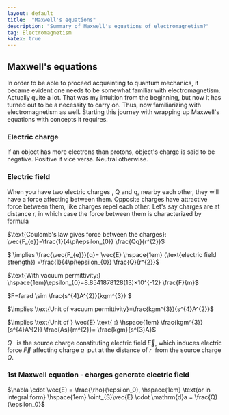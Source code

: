 ```yaml
---
layout: default
title:  "Maxwell's equations"
description: "Summary of Maxwell's equations of electromagnetism?"
tag: Electromagnetism
katex: true
---
```


## Maxwell's equations

In order to be able to proceed acquainting to quantum mechanics, it became evident one needs to be somewhat familiar with electromagnetism. Actually quite a lot.
That was my intuition from the beginning, but now it has turned out to be a necessity to carry on. Thus, now familiarizing with electromagnetism as well. Starting this journey with wrapping up Maxwell's equations with concepts it requires.

### Electric charge
If an object has more electrons than protons, object's charge is said to be negative. Positive if vice versa. Neutral otherwise.

### Electric field
When you have two electric charges , Q and q, nearby each other, they will have a force affecting between them. Opposite charges have attractive force between them, like charges repel each other. Let's say charges are at distance r, in which case the force between them is characterized by formula

$\text{Coulomb's law gives force between the charges}: \vec{F_{e}}=\frac{1}{4\pi\epsilon_{0}} \frac{Qq}{r^{2}}$

$ \implies \frac{\vec{F_{e}}}{q}= \vec{E} \hspace{1em} (\text{electric field strength}) =\frac{1}{4\pi\epsilon_{0}} \frac{Q}{r^{2}}$

$\text{With vacuum permittivity:} \hspace{1em}\epsilon_{0}=8.8541878128(13)×10^{-12} \frac{F}{m}$

$F=farad \sim \frac{s^{4}A^{2}}{kgm^{3}} $

$\implies \text{Unit of vacuum permittivity}=\frac{kgm^{3}}{s^{4}A^{2}}$

$\implies \text{Unit of } \vec{E} \text{ :} \hspace{1em} \frac{kgm^{3}}{s^{4}A^{2}} \frac{As}{m^{2}}= \frac{kgm}{s^{3}A}$ 

*Q* &nbsp; is the source charge constituting electric field $\vec{E}$, which induces electric force $\vec{F}$ affecting charge *q*&nbsp; put at the distance of *r*&nbsp; from the source charge *Q*.

### 1st Maxwell equation - charges generate electric field
$\nabla \cdot \vec{E} = \frac{\rho}{\epsilon_0}, \hspace{1em} \text{or in integral form} \hspace{1em} 
\oint_{S}\vec{E} \cdot \mathrm{d}a = \frac{Q}{\epsilon_0}$ 
